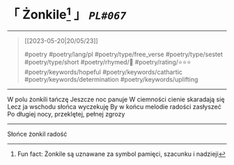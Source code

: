 # &#12300; Żonkile[^1] &#12301; *`PL#067`*

---

> [[2023-05-20|20/05/23]]
> 
> #poetry 
> #poetry/lang/pl 
> #poetry/type/free_verse #poetry/type/sestet #poetry/type/short 
> #poetry/rhymed/🔴 
> #poetry/rating/⭐⭐⭐ 
> #poetry/keywords/hopeful #poetry/keywords/cathartic #poetry/keywords/determination #poetry/keywords/uplifting 

---

W polu żonkili tańczę 
Jeszcze noc panuje
W ciemności cienie skaradają się 
Lecz ja wschodu słońca wyczekuję
By w końcu melodie radości zasłyszeć
Po długiej nocy, przeklętej, pełnej zgrozy

---

Słońce żonkil radość
[^1]: Fun fact: Żonkile są uznawane za symbol pamięci, szacunku i nadzieji